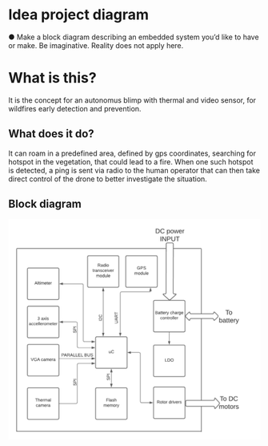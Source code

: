 # Idea project diagram
● Make a block diagram describing an embedded system you’d like to have or make. Be
imaginative. Reality does not apply here.

# What is this?
It is the concept for an autonomus blimp with thermal and video sensor, for wildfires early detection and prevention.

## What does it do?
It can roam in a predefined area, defined by gps coordinates, searching for hotspot in the vegetation, that could lead to a fire.
When one such hotspot is detected, a ping is sent via radio to the human operator that can then take direct control of the drone to better investigate the situation. 


## Block diagram 
![Uart bridge](E2.1/Images/Ex%202.1%20-MakingEmbeddedSystems.png)
